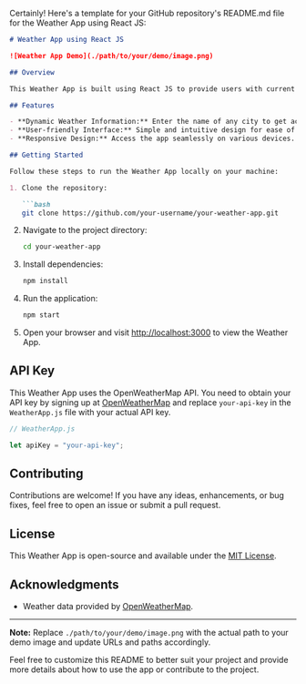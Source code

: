 Certainly! Here's a template for your GitHub repository's README.md file for the Weather App using React JS:

```markdown
# Weather App using React JS

![Weather App Demo](./path/to/your/demo/image.png)

## Overview

This Weather App is built using React JS to provide users with current weather information based on the city they enter. The application fetches data from the OpenWeatherMap API to display details such as temperature, weather condition, humidity, and wind speed.

## Features

- **Dynamic Weather Information:** Enter the name of any city to get accurate and up-to-date weather data.
- **User-friendly Interface:** Simple and intuitive design for ease of use.
- **Responsive Design:** Access the app seamlessly on various devices.

## Getting Started

Follow these steps to run the Weather App locally on your machine:

1. Clone the repository:

   ```bash
   git clone https://github.com/your-username/your-weather-app.git
   ```

2. Navigate to the project directory:

   ```bash
   cd your-weather-app
   ```

3. Install dependencies:

   ```bash
   npm install
   ```

4. Run the application:

   ```bash
   npm start
   ```

5. Open your browser and visit [http://localhost:3000](http://localhost:3000) to view the Weather App.

## API Key

This Weather App uses the OpenWeatherMap API. You need to obtain your API key by signing up at [OpenWeatherMap](https://openweathermap.org/api) and replace `your-api-key` in the `WeatherApp.js` file with your actual API key.

```javascript
// WeatherApp.js

let apiKey = "your-api-key";
```

## Contributing

Contributions are welcome! If you have any ideas, enhancements, or bug fixes, feel free to open an issue or submit a pull request.

## License

This Weather App is open-source and available under the [MIT License](./LICENSE).

## Acknowledgments

- Weather data provided by [OpenWeatherMap](https://openweathermap.org/).

---

**Note:** Replace `./path/to/your/demo/image.png` with the actual path to your demo image and update URLs and paths accordingly.

Feel free to customize this README to better suit your project and provide more details about how to use the app or contribute to the project.